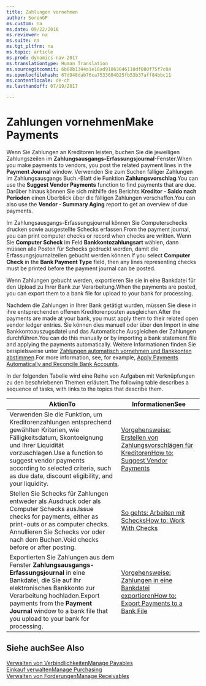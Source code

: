 ```yaml
---
title: Zahlungen vornehmen
author: SorenGP
ms.custom: na
ms.date: 09/22/2016
ms.reviewer: na
ms.suite: na
ms.tgt_pltfrm: na
ms.topic: article
ms.prod: dynamics-nav-2017
ms.translationtype: Human Translation
ms.sourcegitcommit: 6b60b1344a1e18ad91863046110df880f75f7c04
ms.openlocfilehash: 67d948dab76ca7533604025fb53b37aff84bbc11
ms.contentlocale: de-ch
ms.lasthandoff: 07/19/2017

---
```


# <a name="make-payments"></a><span data-ttu-id="45805-102">Zahlungen vornehmen</span><span class="sxs-lookup"><span data-stu-id="45805-102">Make Payments</span></span>
<span data-ttu-id="45805-103">Wenn Sie Zahlungen an Kreditoren leisten, buchen Sie die jeweiligen Zahlungszeilen im **Zahlungsausgangs-Erfassungsjournal**-Fenster.</span><span class="sxs-lookup"><span data-stu-id="45805-103">When you make payments to vendors, you post the related payment lines in the **Payment Journal** window.</span></span> <span data-ttu-id="45805-104">Verwenden Sie zum Suchen fälliger Zahlungen im Zahlungsausgangs Buch.-Blatt die Funktion **Zahlungsvorschlag**.</span><span class="sxs-lookup"><span data-stu-id="45805-104">You can use the **Suggest Vendor Payments** function to find payments that are due.</span></span> <span data-ttu-id="45805-105">Darüber hinaus können Sie sich mithilfe des Berichts **Kreditor - Saldo nach Perioden** einen Überblick über die fälligen Zahlungen verschaffen.</span><span class="sxs-lookup"><span data-stu-id="45805-105">You can also use the **Vendor - Summary Aging** report to get an overview of due payments.</span></span>

<span data-ttu-id="45805-106">Im Zahlungsausgangs-Erfassungsjournal können Sie Computerschecks drucken sowie ausgestellte Schecks erfassen.</span><span class="sxs-lookup"><span data-stu-id="45805-106">From the payment journal, you can print computer checks or record when checks are written.</span></span> <span data-ttu-id="45805-107">Wenn Sie **Computer Scheck** im Feld **Bankkontozahlungsart** wählen, dann müssen alle Posten für Schecks gedruckt werden, damit die Erfassungsjournalzeilen gebucht werden können.</span><span class="sxs-lookup"><span data-stu-id="45805-107">If you select **Computer Check** in the **Bank Payment Type** field, then any lines representing checks must be printed before the payment journal can be posted.</span></span>

<span data-ttu-id="45805-108">Wenn Zahlungen gebucht werden, exportieren Sie sie in eine Bankdatei für den Upload zu Ihrer Bank zur Verarbeitung.</span><span class="sxs-lookup"><span data-stu-id="45805-108">When the payments are posted, you can export them to a bank file for upload to your bank for processing.</span></span>

<span data-ttu-id="45805-109">Nachdem die Zahlungen in Ihrer Bank getätigt wurden, müssen Sie diese in ihre entsprechenden offenen Kreditorenposten ausgleichen.</span><span class="sxs-lookup"><span data-stu-id="45805-109">After the payments are made at your bank, you must apply them to their related open vendor ledger entries.</span></span> <span data-ttu-id="45805-110">Sie können dies manuell oder über den Import in eine Bankkontoauszugsdatei und das Automatische Ausgleichen der Zahlungen durchführen.</span><span class="sxs-lookup"><span data-stu-id="45805-110">You can do this manually or by importing a bank statement file and applying the payments automatically.</span></span> <span data-ttu-id="45805-111">Weitere Informationen finden Sie beispielsweise unter [Zahlungen automatisch vornehmen und Bankkonten abstimmen](receivables-apply-payments-auto-reconcile-bank-accounts.md).</span><span class="sxs-lookup"><span data-stu-id="45805-111">For more information, see, for example, [Apply Payments Automatically and Reconcile Bank Accounts](receivables-apply-payments-auto-reconcile-bank-accounts.md).</span></span>

<span data-ttu-id="45805-112">In der folgenden Tabelle wird eine Reihe von Aufgaben mit Verknüpfungen zu den beschriebenen Themen erläutert.</span><span class="sxs-lookup"><span data-stu-id="45805-112">The following table describes a sequence of tasks, with links to the topics that describe them.</span></span>

|<span data-ttu-id="45805-113">Aktion</span><span class="sxs-lookup"><span data-stu-id="45805-113">To</span></span> |<span data-ttu-id="45805-114">Informationen</span><span class="sxs-lookup"><span data-stu-id="45805-114">See</span></span> |
|---|----|
|<span data-ttu-id="45805-115">Verwenden Sie die Funktion, um Kreditorenzahlungen entsprechend gewählten Kriterien, wie Fälligkeitsdatum, Skontoeignung und Ihrer Liquidität vorzuschlagen.</span><span class="sxs-lookup"><span data-stu-id="45805-115">Use a function to suggest vendor payments according to selected criteria, such as due date, discount eligibility, and your liquidity.</span></span>|[<span data-ttu-id="45805-116">Vorgehensweise: Erstellen von Zahlungsvorschlägen für Kreditoren</span><span class="sxs-lookup"><span data-stu-id="45805-116">How to: Suggest Vendor Payments</span></span>](payables-how-suggest-vendor-payments.md)|
|<span data-ttu-id="45805-117">Stellen Sie Schecks für Zahlungen entweder als Ausdruck oder als Computer Schecks aus.</span><span class="sxs-lookup"><span data-stu-id="45805-117">Issue checks for payments, either as print-outs or as computer checks.</span></span> <span data-ttu-id="45805-118">Annullieren Sie Schecks vor oder nach dem Buchen.</span><span class="sxs-lookup"><span data-stu-id="45805-118">Void checks before or after posting.</span></span>|[<span data-ttu-id="45805-119">So gehts: Arbeiten mit Schecks</span><span class="sxs-lookup"><span data-stu-id="45805-119">How to: Work With Checks</span></span>](payables-how-work-checks.md)|
|<span data-ttu-id="45805-120">Exportierten Sie Zahlungen aus dem Fenster **Zahlungsausgangs-Erfassungsjournal** in eine Bankdatei, die Sie auf Ihr elektronisches Bankkonto zur Verarbeitung hochladen.</span><span class="sxs-lookup"><span data-stu-id="45805-120">Export payments from the **Payment Journal** window to a bank file that you upload to your bank for processing.</span></span>|[<span data-ttu-id="45805-121">Vorgehensweise: Zahlungen in eine Bankdatei exportieren</span><span class="sxs-lookup"><span data-stu-id="45805-121">How to: Export Payments to a Bank File</span></span>](payables-how-export-payments-bank-file.md)|

## <a name="see-also"></a><span data-ttu-id="45805-122">Siehe auch</span><span class="sxs-lookup"><span data-stu-id="45805-122">See Also</span></span>
[<span data-ttu-id="45805-123">Verwalten von Verbindlichkeiten</span><span class="sxs-lookup"><span data-stu-id="45805-123">Manage Payables</span></span>](payables-manage-payables.md)  
[<span data-ttu-id="45805-124">Einkauf verwalten</span><span class="sxs-lookup"><span data-stu-id="45805-124">Manage Purchasing</span></span>](purchasing-manage-purchasing.md)  
[<span data-ttu-id="45805-125">Verwalten von Forderungen</span><span class="sxs-lookup"><span data-stu-id="45805-125">Manage Receivables</span></span>](receivables-manage-receivables.md)

